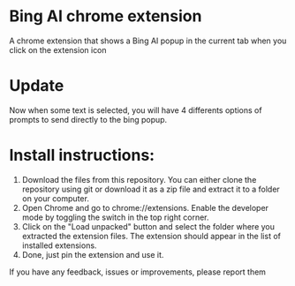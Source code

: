 # Bing AI chrome extension
A chrome extension that shows a Bing AI popup in the current tab when you click on the extension icon

# Update
Now when some text is selected, you will have 4 differents options of prompts to send directly to the bing popup.

# Install instructions:

1. Download the files from this repository. You can either clone the repository using git or download it as a zip file and extract it to a folder on your computer.
2. Open Chrome and go to chrome://extensions. Enable the developer mode by toggling the switch in the top right corner.
3. Click on the "Load unpacked" button and select the folder where you extracted the extension files. The extension should appear in the list of installed extensions.
4. Done, just pin the extension and use it.

If you have any feedback, issues or improvements, please report them
